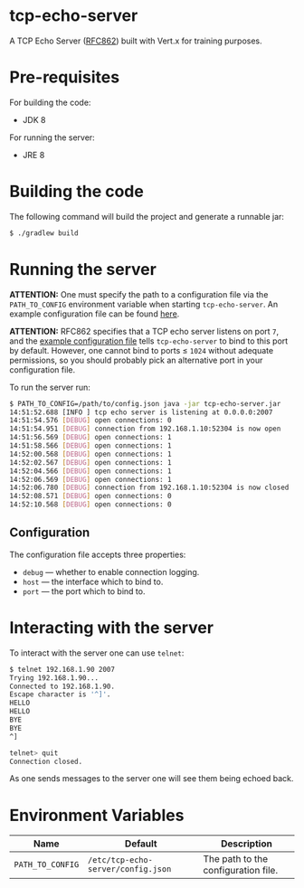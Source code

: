 # tcp-echo-server

A TCP Echo Server ([RFC862](https://tools.ietf.org/html/rfc862)) built with
Vert.x for training purposes.

# Pre-requisites

For building the code:

* JDK 8

For running the server:

* JRE 8

# Building the code

The following command will build the project and generate a runnable jar:

```bash
$ ./gradlew build
```

# Running the server

**ATTENTION:** One must specify the path to a configuration file via the
`PATH_TO_CONFIG` environment variable when starting `tcp-echo-server`. An
example configuration file can be found [here](./example/config.json).

**ATTENTION:** RFC862 specifies that a TCP echo server listens on port `7`, and
the [example configuration file]() tells  `tcp-echo-server` to bind to this
port by default. However, one cannot bind to ports ≤ `1024` without adequate
permissions, so you should probably pick an alternative port in your
configuration file.

To run the server run:

```bash
$ PATH_TO_CONFIG=/path/to/config.json java -jar tcp-echo-server.jar
14:51:52.688 [INFO ] tcp echo server is listening at 0.0.0.0:2007
14:51:54.576 [DEBUG] open connections: 0
14:51:54.951 [DEBUG] connection from 192.168.1.10:52304 is now open
14:51:56.569 [DEBUG] open connections: 1
14:51:58.566 [DEBUG] open connections: 1
14:52:00.568 [DEBUG] open connections: 1
14:52:02.567 [DEBUG] open connections: 1
14:52:04.566 [DEBUG] open connections: 1
14:52:06.569 [DEBUG] open connections: 1
14:52:06.780 [DEBUG] connection from 192.168.1.10:52304 is now closed
14:52:08.571 [DEBUG] open connections: 0
14:52:10.568 [DEBUG] open connections: 0
```

## Configuration

The configuration file accepts three properties:

* `debug` — whether to enable connection logging.
* `host` — the interface which to bind to.
* `port` — the port which to bind to.

# Interacting with the server

To interact with the server one can use `telnet`:

```bash
$ telnet 192.168.1.90 2007
Trying 192.168.1.90...
Connected to 192.168.1.90.
Escape character is '^]'.
HELLO
HELLO
BYE
BYE
^]

telnet> quit
Connection closed.
```

As one sends messages to the server one will see them being echoed back.

<a id="environment-variables"></a>

# Environment Variables

| Name             | Default                            | Description                         |
|------------------|------------------------------------|-------------------------------------|
| `PATH_TO_CONFIG` | `/etc/tcp-echo-server/config.json` | The path to the configuration file. |

